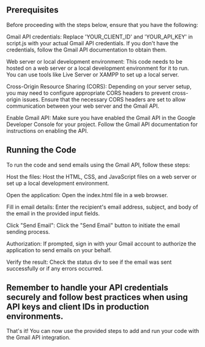 ## Prerequisites

Before proceeding with the steps below, ensure that you have the following:

Gmail API credentials: Replace 'YOUR_CLIENT_ID' and 'YOUR_API_KEY' in script.js with your actual Gmail API credentials. If you don't have the credentials, follow the Gmail API documentation to obtain them.

Web server or local development environment: This code needs to be hosted on a web server or a local development environment for it to run. You can use tools like Live Server or XAMPP to set up a local server.

Cross-Origin Resource Sharing (CORS): Depending on your server setup, you may need to configure appropriate CORS headers to prevent cross-origin issues. Ensure that the necessary CORS headers are set to allow communication between your web server and the Gmail API.

Enable Gmail API: Make sure you have enabled the Gmail API in the Google Developer Console for your project. Follow the Gmail API documentation for instructions on enabling the API.

## Running the Code

To run the code and send emails using the Gmail API, follow these steps:

Host the files: Host the HTML, CSS, and JavaScript files on a web server or set up a local development environment.

Open the application: Open the index.html file in a web browser.

Fill in email details: Enter the recipient's email address, subject, and body of the email in the provided input fields.

Click "Send Email": Click the "Send Email" button to initiate the email sending process.

Authorization: If prompted, sign in with your Gmail account to authorize the application to send emails on your behalf.

Verify the result: Check the status div to see if the email was sent successfully or if any errors occurred.


## Remember to handle your API credentials securely and follow best practices when using API keys and client IDs in production environments.

That's it! You can now use the provided steps to add and run your code with the Gmail API integration.